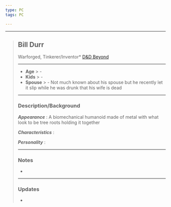 ```yaml
---
type: PC
tags: PC

---
```

___

> ## Bill Durr
>Warforged, Tinkerer/Inventor*
>[D&D Beyond](https://www.dndbeyond.com/profile/Dunkel_of_the_Berg/characters/61201374)
> ___
> - **Age**
	> - 
> - **Kids**
	> - 
> - **Spouse**
	> - Not much known about his spouse but he recently let it slip while he was drunk that his wife is dead 
>___
> ### Description/Background
> ***Appearance*** : A biomechanical humanoid made of metal with what look to be tree roots holding it together
>
> ***Characteristics*** :  
>
> ***Personality*** :  
> 
>___
> ### Notes
> - 
>
> 
>___
> ### Updates
> -
